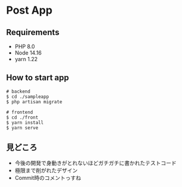 # Post App

## Requirements

- PHP 8.0
- Node 14.16
- yarn 1.22

## How to start app

```
# backend
$ cd ./sampleapp
$ php artisan migrate

# frontend
$ cd ./front
$ yarn install
$ yarn serve
```

## 見どころ

- 今後の開発で身動きがとれないほどガチガチに書かれたテストコード
- 極限まで削がれたデザイン
- Commit時のコメントっすね
